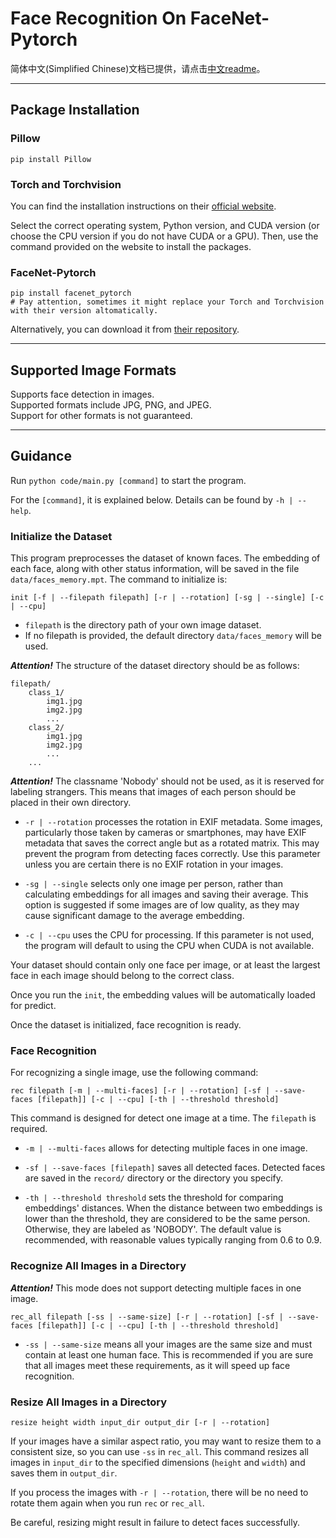 # Face Recognition On FaceNet-Pytorch

简体中文(Simplified Chinese)文档已提供，请点击[中文readme](readme_zh.md)。

---
## Package Installation
### Pillow
```
pip install Pillow
```
### Torch and Torchvision
You can find the installation instructions on their [official website](https://pytorch.org/get-started/locally/).

Select the correct operating system, Python version, and CUDA version (or choose the CPU version if you do not have CUDA or a GPU).
Then, use the command provided on the website to install the packages.

### FaceNet-Pytorch
```
pip install facenet_pytorch
# Pay attention, sometimes it might replace your Torch and Torchvision with their version altomatically.
```
Alternatively, you can download it from [their repository](https://github.com/timesler/facenet-pytorch/releases).

---

## Supported Image Formats
Supports face detection in images.  
Supported formats include JPG, PNG, and JPEG.  
Support for other formats is not guaranteed.

---

## Guidance
Run `python code/main.py [command]` to start the program.

For the `[command]`, it is explained below.
Details can be found by `-h | --help`.

### **Initialize the Dataset**  
This program preprocesses the dataset of known faces. 
The embedding of each face, along with other status information, 
will be saved in the file `data/faces_memory.mpt`. 
The command to initialize is:
```
init [-f | --filepath filepath] [-r | --rotation] [-sg | --single] [-c | --cpu]
```
- `filepath` is the directory path of your own image dataset.
- If no filepath is provided, the default directory `data/faces_memory` will be used.


***Attention!*** The structure of the dataset directory should be as follows:
```
filepath/
    class_1/
        img1.jpg
        img2.jpg
        ...
    class_2/
        img1.jpg
        img2.jpg
        ...
    ...
```
***Attention!*** The classname 'Nobody' should not be used, 
as it is reserved for labeling strangers. 
This means that images of each person should be placed in their own directory.

- `-r | --rotation` processes the rotation in EXIF metadata. 
Some images, particularly those taken by cameras or smartphones, 
may have EXIF metadata that saves the correct angle but as a rotated matrix. 
This may prevent the program from detecting faces correctly. 
Use this parameter unless you are certain there is no EXIF rotation in your images.

- `-sg | --single` selects only one image per person, 
rather than calculating embeddings for all images and saving their average. 
This option is suggested if some images are of low quality, 
as they may cause significant damage to the average embedding.

- `-c | --cpu` uses the CPU for processing. If this parameter is not used, 
the program will default to using the CPU when CUDA is not available.

Your dataset should contain only one face per image, 
or at least the largest face in each image should belong to the correct class.

Once you run the `init`, the embedding values will be automatically loaded for predict.

Once the dataset is initialized, face recognition is ready.

### **Face Recognition**  
For recognizing a single image, use the following command:
```
rec filepath [-m | --multi-faces] [-r | --rotation] [-sf | --save-faces [filepath]] [-c | --cpu] [-th | --threshold threshold]
```
This command is designed for detect one image at a time.
The `filepath` is required.

- `-m | --multi-faces` allows for detecting multiple faces in one image.

- `-sf | --save-faces [filepath]` saves all detected faces. 
Detected faces are saved in the `record/` directory or the directory you specify.

- `-th | --threshold threshold` sets the threshold for comparing embeddings' distances. 
When the distance between two embeddings is lower than the threshold, 
they are considered to be the same person. 
Otherwise, they are labeled as 'NOBODY'. 
The default value is recommended, with reasonable values typically ranging from 0.6 to 0.9.

### **Recognize All Images in a Directory**
***Attention!*** This mode does not support detecting multiple faces in one image.

```
rec_all filepath [-ss | --same-size] [-r | --rotation] [-sf | --save-faces [filepath]] [-c | --cpu] [-th | --threshold threshold]
```

- `-ss | --same-size` means all your images are the same size and must contain at least one human face. 
This is recommended if you are sure that all images meet these requirements, as it will speed up face recognition.

### **Resize All Images in a Directory**

```
resize height width input_dir output_dir [-r | --rotation]
```

If your images have a similar aspect ratio, you may want to resize them to a consistent size, so you can use `-ss` in `rec_all`. 
This command resizes all images in `input_dir` to the specified dimensions (`height` and `width`) and saves them in `output_dir`.

If you process the images with `-r | --rotation`, 
there will be no need to rotate them again when you run `rec` or `rec_all`.

Be careful, resizing might result in failure to detect faces successfully.
